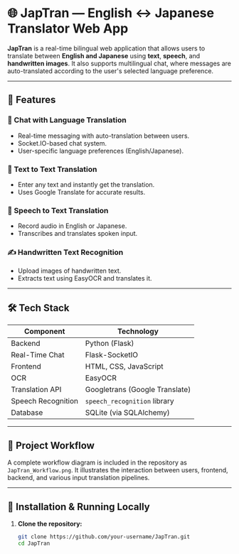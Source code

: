 # 🌐 JapTran — English ↔ Japanese Translator Web App

**JapTran** is a real-time bilingual web application that allows users to translate between **English and Japanese** using **text**, **speech**, and **handwritten images**. It also supports multilingual chat, where messages are auto-translated according to the user's selected language preference.

---

## 🚀 Features

### 💬 Chat with Language Translation
- Real-time messaging with auto-translation between users.
- Socket.IO-based chat system.
- User-specific language preferences (English/Japanese).

### 📝 Text to Text Translation
- Enter any text and instantly get the translation.
- Uses Google Translate for accurate results.

### 🎤 Speech to Text Translation
- Record audio in English or Japanese.
- Transcribes and translates spoken input.

### ✍️ Handwritten Text Recognition
- Upload images of handwritten text.
- Extracts text using EasyOCR and translates it.

---

## 🛠️ Tech Stack

| Component         | Technology             |
|------------------|------------------------|
| Backend          | Python (Flask)         |
| Real-Time Chat   | Flask-SocketIO         |
| Frontend         | HTML, CSS, JavaScript  |
| OCR              | EasyOCR                |
| Translation API  | Googletrans (Google Translate) |
| Speech Recognition | `speech_recognition` library |
| Database         | SQLite (via SQLAlchemy) |

---

## 🧠 Project Workflow

A complete workflow diagram is included in the repository as `JapTran_Workflow.png`. It illustrates the interaction between users, frontend, backend, and various input translation pipelines.

---

## 🔧 Installation & Running Locally

1. **Clone the repository:**

   ```bash
   git clone https://github.com/your-username/JapTran.git
   cd JapTran
